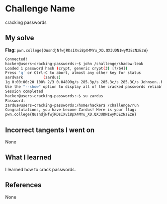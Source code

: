 # Challenge Name
cracking passwords

## My solve
**Flag:** `pwn.college{QusndjNfwjRDsIXvi8pX4MYu_XD.QX3UDN1wyM3EzNzEzW}`

```bash
Connected!
hacker@users~cracking-passwords:~$ john /challenge/shadow-leak
Loaded 1 password hash (crypt, generic crypt(3) [?/64])
Press 'q' or Ctrl-C to abort, almost any other key for status
aardvark         (zardus)
1g 0:00:00:20 100% 2/3 0.04899g/s 285.3p/s 285.3c/s 285.3C/s Johnson..buzz
Use the "--show" option to display all of the cracked passwords reliably
Session completed
hacker@users~cracking-passwords:~$ su zardus
Password:
zardus@users~cracking-passwords:/home/hacker$ /challenge/run
Congratulations, you have become Zardus! Here is your flag:
pwn.college{QusndjNfwjRDsIXvi8pX4MYu_XD.QX3UDN1wyM3EzNzEzW}
```
## Incorrect tangents I went on
None

## What I learned
I learned how to crack passwords.

## References 
None
